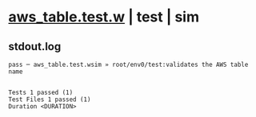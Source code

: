 # [aws_table.test.w](../../../../../../examples/tests/sdk_tests/table/aws_table.test.w) | test | sim

## stdout.log
```log
pass ─ aws_table.test.wsim » root/env0/test:validates the AWS table name
 
 
Tests 1 passed (1)
Test Files 1 passed (1)
Duration <DURATION>
```

